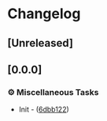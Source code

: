 # Changelog

## [Unreleased]

## [0.0.0]

### ⚙️ Miscellaneous Tasks

- Init - ([6dbb122](https://github.com/takula-tech/nita-obel/commit/6dbb12263e981bede0c0eee30e9f3ce35edf5658))
